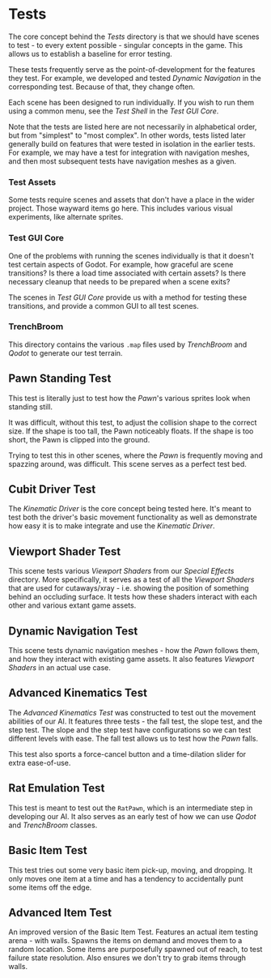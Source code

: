 # Tests
The core concept behind the *Tests* directory is that we should have scenes to test - to every extent possible - singular concepts in the game. This allows us to establish a baseline for error testing.

These tests frequently serve as the point-of-development for the features they test. For example, we developed and tested *Dynamic Navigation* in the corresponding test. Because of that, they change often.

Each scene has been designed to run individually. If you wish to run them using a common menu, see the *Test Shell* in the *Test GUI Core*.

Note that the tests are listed here are not necessarily in alphabetical order, but from "simplest" to "most complex". In other words, tests listed later generally build on features that were tested in isolation in the earlier tests. For example, we may have a test for integration with navigation meshes, and then most subsequent tests have navigation meshes as a given.

### Test Assets
Some tests require scenes and assets that don't have a place in the wider project. Those wayward items go here. This includes various visual experiments, like alternate sprites.

### Test GUI Core
One of the problems with running the scenes individually is that it doesn't test certain aspects of Godot. For example, how graceful are scene transitions? Is there a load time associated with certain assets? Is there necessary cleanup that needs to be prepared when a scene exits?

The scenes in *Test GUI Core* provide us with a method for testing these transitions, and provide a common GUI to all test scenes. 

### TrenchBroom
This directory contains the various `.map` files used by *TrenchBroom* and *Qodot* to generate our test terrain.

## Pawn Standing Test
This test is literally just to test how the *Pawn*'s various sprites look when standing still.

It was difficult, without this test, to adjust the collision shape to the correct size. If the shape is too tall, the Pawn noticeably floats. If the shape is too short, the Pawn is clipped into the ground.

Trying to test this in other scenes, where the *Pawn* is frequently moving and spazzing around, was difficult. This scene serves as a perfect test bed.

## Cubit Driver Test
The *Kinematic Driver* is the core concept being tested here. It's meant to test both the driver's basic movement functionality as well as demonstrate how easy it is to make integrate and use the *Kinematic Driver*.

## Viewport Shader Test
This scene tests various *Viewport Shaders* from our *Special Effects* directory. More specifically, it serves as a test of all the *Viewport Shaders* that are used for cutaways/xray - i.e. showing the position of something behind an occluding surface. It tests how these shaders interact with each other and various extant game assets.

## Dynamic Navigation Test
This scene tests dynamic navigation meshes - how the *Pawn* follows them, and how they interact with existing game assets. It also features *Viewport Shaders* in an actual use case.

## Advanced Kinematics Test
The *Advanced Kinematics Test* was constructed to test out the movement abilities of our AI. It features three tests - the fall test, the slope test, and the step test. The slope and the step test have configurations so we can test different levels with ease. The fall test allows us to test how the *Pawn* falls.

This test also sports a force-cancel button and a time-dilation slider for extra ease-of-use.

## Rat Emulation Test
This test is meant to test out the `RatPawn`, which is an intermediate step in developing our AI. It also serves as an early test of how we can use *Qodot* and *TrenchBroom* classes. 

## Basic Item Test
This test tries out some very basic item pick-up, moving, and dropping. It only moves one item at a time and has a tendency to accidentally punt some items off the edge.

## Advanced Item Test
An improved version of the Basic Item Test. Features an actual item testing arena - with walls. Spawns the items on demand and moves them to a random location. Some items are purposefully spawned out of reach, to test failure state resolution. Also ensures we don't try to grab items through walls.